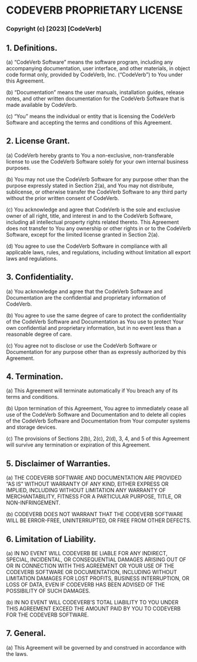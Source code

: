 # CODEVERB PROPRIETARY LICENSE

### Copyright (c) [2023] [CodeVerb]

## 1. Definitions.

(a) “CodeVerb Software” means the software program, including any accompanying documentation, user interface, and other materials, in object code format only, provided by CodeVerb, Inc. (“CodeVerb”) to You under this Agreement.

(b) “Documentation” means the user manuals, installation guides, release notes, and other written documentation for the CodeVerb Software that is made available by CodeVerb.

(c) “You” means the individual or entity that is licensing the CodeVerb Software and accepting the terms and conditions of this Agreement.

## 2. License Grant.

(a) CodeVerb hereby grants to You a non-exclusive, non-transferable license to use the CodeVerb Software solely for your own internal business purposes.

(b) You may not use the CodeVerb Software for any purpose other than the purpose expressly stated in Section 2(a), and You may not distribute, sublicense, or otherwise transfer the CodeVerb Software to any third party without the prior written consent of CodeVerb.

(c) You acknowledge and agree that CodeVerb is the sole and exclusive owner of all right, title, and interest in and to the CodeVerb Software, including all intellectual property rights related thereto. This Agreement does not transfer to You any ownership or other rights in or to the CodeVerb Software, except for the limited license granted in Section 2(a).

(d) You agree to use the CodeVerb Software in compliance with all applicable laws, rules, and regulations, including without limitation all export laws and regulations.

## 3. Confidentiality.

(a) You acknowledge and agree that the CodeVerb Software and Documentation are the confidential and proprietary information of CodeVerb.

(b) You agree to use the same degree of care to protect the confidentiality of the CodeVerb Software and Documentation as You use to protect Your own confidential and proprietary information, but in no event less than a reasonable degree of care.

(c) You agree not to disclose or use the CodeVerb Software or Documentation for any purpose other than as expressly authorized by this Agreement.

## 4. Termination.

(a) This Agreement will terminate automatically if You breach any of its terms and conditions.

(b) Upon termination of this Agreement, You agree to immediately cease all use of the CodeVerb Software and Documentation and to delete all copies of the CodeVerb Software and Documentation from Your computer systems and storage devices.

(c) The provisions of Sections 2(b), 2(c), 2(d), 3, 4, and 5 of this Agreement will survive any termination or expiration of this Agreement.

## 5. Disclaimer of Warranties.

(a) THE CODEVERB SOFTWARE AND DOCUMENTATION ARE PROVIDED “AS IS” WITHOUT WARRANTY OF ANY KIND, EITHER EXPRESS OR IMPLIED, INCLUDING WITHOUT LIMITATION ANY WARRANTY OF MERCHANTABILITY, FITNESS FOR A PARTICULAR PURPOSE, TITLE, OR NON-INFRINGEMENT.

(b) CODEVERB DOES NOT WARRANT THAT THE CODEVERB SOFTWARE WILL BE ERROR-FREE, UNINTERRUPTED, OR FREE FROM OTHER DEFECTS.

## 6. Limitation of Liability.

(a) IN NO EVENT WILL CODEVERB BE LIABLE FOR ANY INDIRECT, SPECIAL, INCIDENTAL, OR CONSEQUENTIAL DAMAGES ARISING OUT OF OR IN CONNECTION WITH THIS AGREEMENT OR YOUR USE OF THE CODEVERB SOFTWARE OR DOCUMENTATION, INCLUDING WITHOUT LIMITATION DAMAGES FOR LOST PROFITS, BUSINESS INTERRUPTION, OR LOSS OF DATA, EVEN IF CODEVERB HAS BEEN ADVISED OF THE POSSIBILITY OF SUCH DAMAGES.

(b) IN NO EVENT WILL CODEVERB’S TOTAL LIABILITY TO YOU UNDER THIS AGREEMENT EXCEED THE AMOUNT PAID BY YOU TO CODEVERB FOR THE CODEVERB SOFTWARE.

## 7. General.

(a) This Agreement will be governed by and construed in accordance with the laws.
